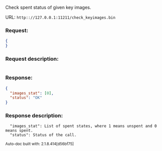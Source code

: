 Check spent status of given key images.

URL: ```http:://127.0.0.1:11211/check_keyimages.bin```
### Request: 
```json
{
}
```
### Request description: 
```

```
### Response: 
```json
{
  "images_stat": [0],
  "status": "OK"
}
```
### Response description: 
```
  "images_stat": List of spent states, where 1 means unspent and 0 means spent.
  "status": Status of the call.

```
<sub>Auto-doc built with: 2.1.8.414[d56bf75]</sub>